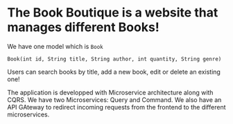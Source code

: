 # The Book Boutique is a website that manages different Books!

We have one model which is `Book`
```
Book(int id, String title, String author, int quantity, String genre)
```

Users can search books by title, add a new book, edit or delete an existing one!

The application is developped with Microservice architecture along with CQRS. 
We have two Microservices: Query and Command.
We also have an API GAteway to redirect incoming requests from the frontend to the different microservices.
